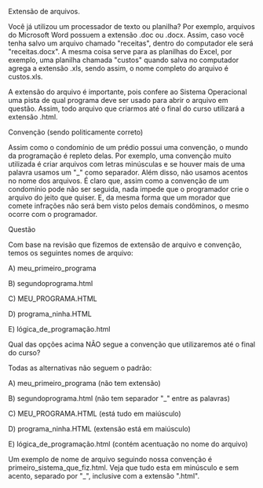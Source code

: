 Extensão de arquivos.

Você já utilizou um processador de texto ou planilha? Por exemplo, arquivos do Microsoft Word possuem a extensão .doc ou .docx. Assim, caso você tenha salvo um arquivo chamado "receitas", dentro do computador ele será "receitas.docx". A mesma coisa serve para as planilhas do Excel, por exemplo, uma planilha chamada "custos" quando salva no computador agrega a extensão .xls, sendo assim, o nome completo do arquivo é custos.xls.

A extensão do arquivo é importante, pois confere ao Sistema Operacional uma pista de qual programa deve ser usado para abrir o arquivo em questão. Assim, todo arquivo que criarmos até o final do curso utilizará a extensão .html.

Convenção (sendo politicamente correto)

Assim como o condomínio de um prédio possui uma convenção, o mundo da programação é repleto delas. Por exemplo, uma convenção muito utilizada é criar arquivos com letras minúsculas e se houver mais de uma palavra usamos um "_" como separador. Além disso, não usamos acentos no nome dos arquivos. É claro que, assim como a convenção de um condomínio pode não ser seguida, nada impede que o programador crie o arquivo do jeito que quiser. E, da mesma forma que um morador que comete infrações não será bem visto pelos demais condôminos, o mesmo ocorre com o programador.

Questão

Com base na revisão que fizemos de extensão de arquivo e convenção, temos os seguintes nomes de arquivo:

A) meu_primeiro_programa

B) segundoprograma.html

C) MEU_PROGRAMA.HTML

D) programa_ninha.HTML

E) lógica_de_programação.html

Qual das opções acima NÃO segue a convenção que utilizaremos até o final do curso?


Todas as alternativas não seguem o padrão:

A) meu_primeiro_programa (não tem extensão)

B) segundoprograma.html (não tem separador "_" entre as palavras)

C) MEU_PROGRAMA.HTML (está tudo em maiúsculo)

D) programa_ninha.HTML (extensão está em maiúsculo)

E) lógica_de_programação.html (contém acentuação no nome do arquivo)

Um exemplo de nome de arquivo seguindo nossa convenção é primeiro_sistema_que_fiz.html. Veja que tudo esta em minúsculo e sem acento, separado por "_", inclusive com a extensão ".html".